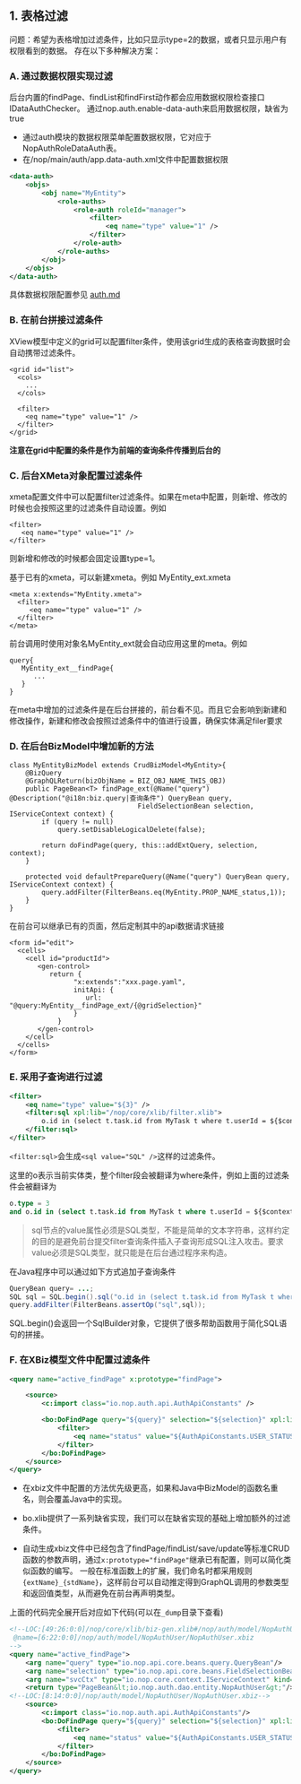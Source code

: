 ## 1. 表格过滤
问题：希望为表格增加过滤条件，比如只显示type=2的数据，或者只显示用户有权限看到的数据。
存在以下多种解决方案：

### A. 通过数据权限实现过滤
后台内置的findPage、findList和findFirst动作都会应用数据权限检查接口 IDataAuthChecker。
通过nop.auth.enable-data-auth来启用数据权限，缺省为true

* 通过auth模块的数据权限菜单配置数据权限，它对应于NopAuthRoleDataAuth表。
* 在/nop/main/auth/app.data-auth.xml文件中配置数据权限

````xml
<data-auth>
    <objs>
        <obj name="MyEntity">
            <role-auths>
                <role-auth roleId="manager">
                    <filter>
                        <eq name="type" value="1" />
                    </filter>
                </role-auth>
            </role-auths>
        </obj>
    </objs>
</data-auth>
````
具体数据权限配置参见 [auth.md](../auth/auth.md)


### B. 在前台拼接过滤条件
XView模型中定义的grid可以配置filter条件，使用该grid生成的表格查询数据时会自动携带过滤条件。
````
<grid id="list">
  <cols>
    ...
  </cols>
  
  <filter>
    <eq name="type" value="1" />
  </filter>
</grid>    
````

**注意在grid中配置的条件是作为前端的查询条件传播到后台的**

### C. 后台XMeta对象配置过滤条件
xmeta配置文件中可以配置filter过滤条件。如果在meta中配置，则新增、修改的时候也会按照这里的过滤条件自动设置。例如
````
<filter>
   <eq name="type" value="1" />
</filter>
````
则新增和修改的时候都会固定设置type=1。

基于已有的xmeta，可以新建xmeta。例如 MyEntity_ext.xmeta 
```
<meta x:extends="MyEntity.xmeta">
  <filter>
     <eq name="type" value="1" />
  </filter>
</meta>
```
前台调用时使用对象名MyEntity_ext就会自动应用这里的meta。例如 
````
query{
   MyEntity_ext__findPage{
      ...
   }
}
````

在meta中增加的过滤条件是在后台拼接的，前台看不见。而且它会影响到新建和修改操作，新建和修改会按照过滤条件中的值进行设置，确保实体满足filer要求

### D. 在后台BizModel中增加新的方法
````
class MyEntityBizModel extends CrudBizModel<MyEntity>{
    @BizQuery
    @GraphQLReturn(bizObjName = BIZ_OBJ_NAME_THIS_OBJ)
    public PageBean<T> findPage_ext(@Name("query") @Description("@i18n:biz.query|查询条件") QueryBean query,
                                FieldSelectionBean selection, IServiceContext context) {
        if (query != null)
            query.setDisableLogicalDelete(false);

        return doFindPage(query, this::addExtQuery, selection, context);
    }
    
    protected void defaultPrepareQuery(@Name("query") QueryBean query, IServiceContext context) {
        query.addFilter(FilterBeans.eq(MyEntity.PROP_NAME_status,1));
    }
}
````
在前台可以继承已有的页面，然后定制其中的api数据请求链接
````
<form id="edit">
  <cells>
    <cell id="productId">
       <gen-control>
          return {
                "x:extends":"xxx.page.yaml",
                initApi: {
                   url: "@query:MyEntity__findPage_ext/{@gridSelection}"
                }
            }
       </gen-control>
    </cell>
  </cells>
</form>
````

### E. 采用子查询进行过滤

````xml
<filter>
    <eq name="type" value="${3}" />
    <filter:sql xpl:lib="/nop/core/xlib/filter.xlib">
        o.id in (select t.task.id from MyTask t where t.userId = ${$context.userId || '1'})
    </filter:sql>    
</filter>
````

`<filter:sql>`会生成`<sql value="SQL" />`这样的过滤条件。 

这里的o表示当前实体类，整个filter段会被翻译为where条件，例如上面的过滤条件会被翻译为

````sql
o.type = 3
and o.id in (select t.task.id from MyTask t where t.userId = ${$context.userId || '1'})
````

> sql节点的value属性必须是SQL类型，不能是简单的文本字符串，这样约定的目的是避免前台提交filter查询条件插入子查询形成SQL注入攻击。要求value必须是SQL类型，就只能是在后台通过程序来构造。

在Java程序中可以通过如下方式追加子查询条件

````java
QueryBean query= ...;
SQL sql = SQL.begin().sql("o.id in (select t.task.id from MyTask t where t.userId = ?",userId).end();
query.addFilter(FilterBeans.assertOp("sql",sql));
````

SQL.begin()会返回一个SqlBuilder对象，它提供了很多帮助函数用于简化SQL语句的拼接。


### F. 在XBiz模型文件中配置过滤条件

````xml
<query name="active_findPage" x:prototype="findPage">

    <source>
        <c:import class="io.nop.auth.api.AuthApiConstants" />

        <bo:DoFindPage query="${query}" selection="${selection}" xpl:lib="/nop/biz/xlib/bo.xlib">
            <filter>
                <eq name="status" value="${AuthApiConstants.USER_STATUS_ACTIVE}" />
            </filter>
        </bo:DoFindPage>
    </source>
</query>
````

* 在xbiz文件中配置的方法优先级更高，如果和Java中BizModel的函数名重名，则会覆盖Java中的实现。

* bo.xlib提供了一系列缺省实现，我们可以在缺省实现的基础上增加额外的过滤条件。

* 自动生成xbiz文件中已经包含了findPage/findList/save/update等标准CRUD函数的参数声明，通过`x:prototype="findPage"`继承已有配置，则可以简化类似函数的编写。
一般在标准函数上的扩展，我们命名时都采用规则`{extName}_{stdName}`，这样前台可以自动推定得到GraphQL调用的参数类型和返回值类型，从而避免在前台再声明类型。

上面的代码完全展开后对应如下代码(可以在`_dump`目录下查看)
````xml
<!--LOC:[49:26:0:0]/nop/core/xlib/biz-gen.xlib#/nop/auth/model/NopAuthUser/_NopAuthUser.xbiz
 @name=[6:22:0:0]/nop/auth/model/NopAuthUser/NopAuthUser.xbiz
-->
<query name="active_findPage">
    <arg name="query" type="io.nop.api.core.beans.query.QueryBean"/>
    <arg name="selection" type="io.nop.api.core.beans.FieldSelectionBean" kind="FieldSelection"/>
    <arg name="svcCtx" type="io.nop.core.context.IServiceContext" kind="ServiceContext"/>
    <return type="PageBean&lt;io.nop.auth.dao.entity.NopAuthUser&gt;"/>
<!--LOC:[8:14:0:0]/nop/auth/model/NopAuthUser/NopAuthUser.xbiz-->
    <source>
        <c:import class="io.nop.auth.api.AuthApiConstants"/>
        <bo:DoFindPage query="${query}" selection="${selection}" xpl:lib="/nop/biz/xlib/bo.xlib">
            <filter>
                <eq name="status" value="${AuthApiConstants.USER_STATUS_ACTIVE}"/>
            </filter>
        </bo:DoFindPage>
    </source>
</query>
````